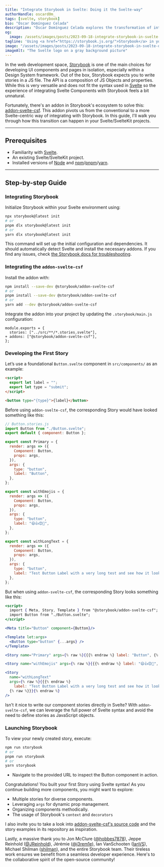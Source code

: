```yaml
---
title: "Integrate Storybook in Svelte: Doing it the Svelte-way"
authorHandle: oscard0m_
tags: [svelte, storybook]
bio: "Óscar Domínguez Celada"
description: "Óscar Domínguez Celada explores the transformation of integrating Storybook with Svelte projects, focusing on the addon-svelte-csf for a more native Svelte experience."
og:
  image: /assets/images/posts/2023-09-18-integrate-storybook-in-svelte-doing-it-the-svelte-way/og-image.jpg
tagline: 'Using <a href="https://storybook.js.org/">Storybook</a> in your <a href="https://svelte.dev/">Svelte</a> project? Annoyed by the fact of not being able to write your stories using Svelte syntax out of the box? I have good news for you: it''s possible and it''s easy!'
image: "/assets/images/posts/2023-09-18-integrate-storybook-in-svelte-doing-it-the-svelte-way/header-illustration.jpg"
imageAlt: "The Svelte logo on a gray background picture"
---
```


In the web development space, [Storybook](https://storybookjs.org) is one of the main choices for developing UI components and pages in isolation, especially within a Design System framework. Out of the box, Storybook expects you to write stories in a JS file. The API is a composition of JS Objects and properties. While this is very versatile and does not fit the syntax used in [Svelte](https://www.filmaffinity.com/es/film562915.html) so the experience of integrating Svelte Components with Storybook feels a bit unnatural.

Fortunately, there's an addon in Storybook's ecosystem to solve this: [addon-svelte-csf](https://github.com/storybookjs/addon-svelte-csf). This addon pivots us from the conventional to a more Svelte-centric way of integrating with Storybook. In this guide, I'll walk you through how this transition can happen in your Svelte/SvelteKit projects.

---

## Prerequisites

- Familiarity with [Svelte](https://svelte.dev).
- An existing Svelte/SvelteKit project.
- Installed versions of [Node](https://nodejs.org) and [npm](https://www.npmjs.com/)/[pnpm](https://pnpm.io/)/[yarn](https://yarnpkg.com/).

---

## Step-by-step Guide

### Integrating Storybook

Initialize Storybook within your Svelte environment using:

```bash
npx storybook@latest init
# or
pnpm dlx storybook@latest init
# or
yarn dlx storybook@latest init
```

This command will set up the initial configuration and dependencies. It should automatically detect Svelte and install the necessary addons. If you find any issues, check [the Storybook docs for troubleshooting](https://storybook.js.org/docs/svelte/get-started/install).

### Integrating the `addon-svelte-csf`

Install the addon with:

```bash
npm install --save-dev @storybook/addon-svelte-csf
# or
pnpm install --save-dev @storybook/addon-svelte-csf
# or
yarn add --dev @storybook/addon-svelte-csf
```

Integrate the addon into your project by updating the `.storybook/main.js` configuration:

```diff-js
module.exports = {
  stories: ["../src/**/*.stories.svelte"],
+ addons: ["@storybook/addon-svelte-csf"],
};
```

### Developing the First Story

Let’s use a foundational `Button.svelte` component in `src/components/` as an example:

```html
<script>
  export let label = "";
  export let type = "submit";
</script>

<button type="{type}">{label}</button>
```

Before using `addon-svelte-csf`, the corresponding Story would have looked something like this:

```js
// Button.stories.js
import Button from "./Button.svelte";
export default { component: Button };

export const Primary = {
  render: args => ({
    Component: Button,
    props: args,
  }),
  args: {
    type: "button",
    label: "Button",
  },
};

export const withEmojis = {
  render: args => ({
    Component: Button,
    props: args,
  }),
  args: {
    type: "button",
    label: "😄👍😍💯",
  },
};

export const withLongText = {
  render: args => ({
    Component: Button,
    props: args,
  }),
  args: {
    type: "button",
    label: "Test Button Label with a very long test and see how it looks",
  },
};
```

But when using `addon-svelte-csf`, the corresponding Story looks something like this:

```jsx
<script>
  import { Meta, Story, Template } from "@storybook/addon-svelte-csf";
  import Button from "./Button.svelte";
</script>

<Meta title="Button" component={Button}/>

<Template let:args>
  <Button type="button" {...args} />
</Template>

<Story name="Primary" args={% raw %}{{{% endraw %} label: "Button", {% raw %}}}{% endraw %}/>

<Story name="withEmojis" args={% raw %}{{{% endraw %} label: "😄👍😍💯", {% raw %}}}{% endraw %}/>

<Story
  name="withLongText"
  args={% raw %}{{{% endraw %}
    label: "Test Button Label with a very long test and see how it looks"
  {% raw %}}}{% endraw %}
/>
```

Isn't it nice to write our component stories directly in Svelte? With `addon-svelte-csf`, we can leverage the full power of Svelte syntax and avoid the need to define stories as JavaScript objects.

### Launching Storybook

To view your newly created story, execute:

```bash
npm run storybook
# or
pnpm run storybook
# or
yarn storybook
```

- Navigate to the provided URL to inspect the Button component in action.

Congratulations! You built your first Story using Svelte syntax! As you continue building more components, you might want to explore:

- Multiple stories for diverse components.
- Leveraging `args` for dynamic prop management.
- Organizing components methodically.
- The usage of Storybook's `context` and `decorators`

I also invite you to take a look into [addon-svelte-csf's source code](https://github.com/storybookjs/addon-svelte-csf) and the story examples in its repository as inspiration.

Lastly, a massive thank you to Jon McClure ([@hobbes7878](https://github.com/hobbes7878)), Jeppe Reinhold ([@JReinhold](https://github.com/JReinhold)), Jérémie ([@j3rem1e](https://github.com/j3rem1e)), Ian VanSchooten ([IanVS](https://github.com/IanVS)), Michael Shilman ([shilman](https://github.com/shilman)), and the entire Storybook team. Their tireless work ensures we benefit from a seamless developer experience. Here's to the collaborative spirit of the open-source community!
